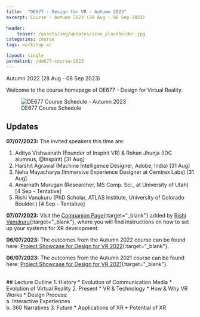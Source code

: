 ```yaml
---
title:  "DE677 - Design for VR - Autumn 2023"
excerpt: Course - Autumn 2023 (28 Aug - 08 Sep 2023)

header:
    teaser: /assets/img/updates/icon_placeholder.jpg
categories: course
tags: workshop xr

layout: single
permalink: /de677-course-2023
---
```

Autumn 2022 (28 Aug - 08 Sep 2023)

Welcome to the course homepage of DE677 - Design for Virtual Reality.

<figure class="align-center" style="width:100%;">
  <img src="{{ site.url }}{{ site.baseurl }}\assets\img\course\de677-schedule-autumn2023.png" alt="DE677 Course Schedule - Autumn 2023">
  <figcaption>DE677 Course Schedule</figcaption>
</figure>

## Updates

**07/07/2023:** The invited speakers this time are:
1. Aditya Vishwanath (Founder of Inspirit VR) & Rohan Jhunja (IDC alumnus, @Inspirit) [31 Aug]
2. Harshit Agrawal (Machine Intelligence Designer, Adobe, India)  [31 Aug]
3. Neha Mayacharya (Immersive Experience Designer at Cemtrex Labs)  [31 Aug]
4. Amarnath Murugan (Researcher, MS Comp. Sci., at University of Utah) [4 Sep - Tentative]
5. Rishi Vanukuru (PhD Scholar, ATLAS Institute, University of Colorado Boulder.) [4 Sep - Tentative]

**07/07/2023:** Visit the [Companion Page](#){:target="_blank"} added by [Rishi Vanukuru](https://rishivanukuru.com/){:target="_blank"}, where you will find instructions on how to set up your systems for XR development.

**06/07/2023:** The outcomes from the Autumn 2022 course can be found here: [Project Showcase for Design for VR 2022](https://imxd.in/de677-showcase-2022){:target="_blank"}.

**06/07/2023:** The outcomes from the Autumn 2021 course can be found here: [Project Showcase for Design for VR 2021](https://imxd.in/de677-showcase-2021){:target="_blank"}.

<br>
## Lecture Outline
1.  History
    * Evolution of Communication Media
    * Evolution of Virtual Reality
2.  Present
    * VR & Technology
    * How & Why VR Works
    * Design Process: <br>
      a. Interactive Experiences <br>
      b. 360 Narratives
3.  Future
    * Applications of XR
    * Potential of XR

